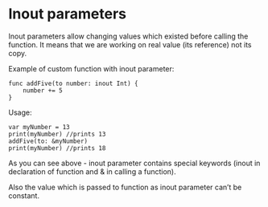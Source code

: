 # Inout parameters

Inout parameters allow changing values which existed before calling the function. It means that we are working on real value (its reference) not its copy.

Example of custom function with inout parameter:

```
func addFive(to number: inout Int) {
    number += 5
}
```

Usage:
```
var myNumber = 13
print(myNumber) //prints 13
addFive(to: &myNumber)
print(myNumber) //prints 18
```

As you can see above - inout parameter contains special keywords (inout in declaration of function and & in calling a function).

Also the value which is passed to function as inout parameter can’t be constant.
